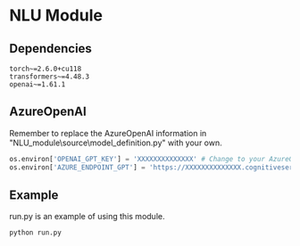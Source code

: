 # NLU Module



## Dependencies

```
torch~=2.6.0+cu118
transformers~=4.48.3
openai~=1.61.1
```



## AzureOpenAI

Remember to replace the AzureOpenAI information in "NLU_module\source\model_definition.py" with your own.

```python
os.environ['OPENAI_GPT_KEY'] = 'XXXXXXXXXXXXXX' # Change to your AzureOpenAI key
os.environ['AZURE_ENDPOINT_GPT'] = 'https://XXXXXXXXXXXXXX.cognitiveservices.azure.com/openai/deployments/gpt-35-turbo/chat/completions?api-version=2024-08-01-preview' # Change to your endpoint
```



## Example

run.py is an example of using this module.

```
python run.py
```